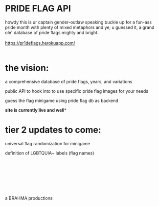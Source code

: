 # PRIDE FLAG API

howdy this is ur captain gender-outlaw speaking buckle up for a fun-ass pride month with plenty of mixed metaphors and ye, u guessed it, a grand ole' database of pride flags mighty and bright.
<br></br>
https://pr1deflags.herokuapp.com/
<br></br>

# the vision:

a comprehensive database of pride flags, years, and variations

public API to hook into to use specific pride flag images for your needs

guess the flag minigame using pride flag db as backend 

**site is currently live and well***

# tier 2 updates to come:

universal flag randomization for minigame

definition of LGBTQUIA+ labels (flag names) 

<br></br>
<br></br>
<br></br>

a BRAHMA productions 

